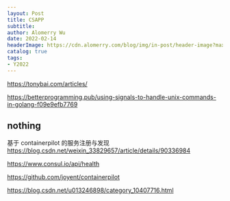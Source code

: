 ```yaml
---
layout: Post
title: CSAPP
subtitle: 
author: Alomerry Wu
date: 2022-02-14
headerImage: https://cdn.alomerry.com/blog/img/in-post/header-image?max=29
catalog: true
tags:
- Y2022
---
```


<!-- Description. -->

<!-- more -->


https://tonybai.com/articles/

https://betterprogramming.pub/using-signals-to-handle-unix-commands-in-golang-f09e9efb7769

## nothing

基于 containerpilot 的服务注册与发现
https://blog.csdn.net/weixin_33829657/article/details/90336984

https://www.consul.io/api/health

https://github.com/joyent/containerpilot

https://blog.csdn.net/u013246898/category_10407716.html


